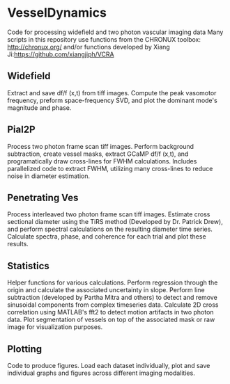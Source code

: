 # VesselDynamics
Code for processing widefield and two photon vascular imaging data
Many scripts in this repository use functions from the CHRONUX toolbox: http://chronux.org/ and/or functions developed by Xiang Ji:https://github.com/xiangjiph/VCRA

## Widefield
Extract and save df/f (x,t) from tiff images. Compute the peak vasomotor frequency, preform space-frequency SVD, and plot the dominant mode's magnitude and phase. 

## Pial2P
Process two photon frame scan tiff images. Perform background subtraction, create vessel masks, extract GCaMP df/f (x,t), and programatically draw cross-lines for FWHM calculations. Includes parallelized code to extract FWHM, utilizing many cross-lines to reduce noise in diameter estimation.

## Penetrating Ves
Process interleaved two photon frame scan tiff images. Estimate cross sectional diameter using the TiRS method (Developed by Dr. Patrick Drew), and perform spectral calculations on the resulting diameter time series. Calculate spectra, phase, and coherence for each trial and plot these results.

## Statistics
Helper functions for various calculations. Perform regression through the origin and calculate the associated uncertainty in slope. Perform line subtraction (developed by Partha Mitra and others) to detect and remove sinusoidal components from complex timeseries data. Calculate 2D cross correlation using MATLAB's fft2 to detect motion artifacts in two photon data. Plot segmentation of vessels on top of the associated mask or raw image for visualization purposes.

## Plotting
Code to produce figures. Load each dataset individually, plot and save individual graphs and figures across different imaging modalities.
